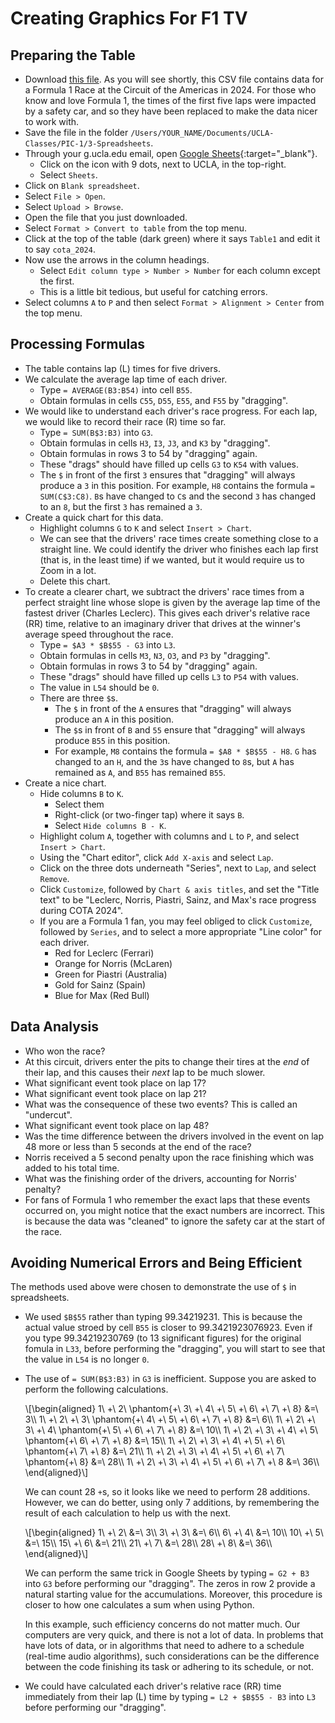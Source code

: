 # Creating Graphics For F1 TV




## Preparing the Table

 - Download [this file](./data/cota_2024.csv).
   As you will see shortly,
   this CSV file contains data
   for a Formula 1 Race at the Circuit of the Americas in 2024.
   For those who know and love Formula 1,
   the times of the first five laps were impacted by a safety car,
   and so they have been replaced to make the data nicer to work with.
 - Save the file in the folder `/Users/YOUR_NAME/Documents/UCLA-Classes/PIC-1/3-Spreadsheets`.
 - Through your g.ucla.edu email,
   open [Google Sheets](https://docs.google.com/spreadsheets){:target="_blank"}.
   - Click on the icon with 9 dots, next to UCLA, in the top-right.
   - Select `Sheets`.
 - Click on `Blank spreadsheet`.
 - Select `File > Open`.
 - Select `Upload > Browse`.
 - Open the file that you just downloaded.
 - Select `Format > Convert to table` from the top menu.
 - Click at the top of the table (dark green)
   where it says `Table1` and edit it to say `cota_2024`.
 - Now use the arrows in the column headings.
   - Select `Edit column type > Number > Number` for each column except the first.
   - This is a little bit tedious, but useful for catching errors.
 - Select columns `A` to `P` and then
   select `Format > Alignment > Center` from the top menu.




## Processing Formulas

 - The table contains lap (L) times for five drivers.
 - We calculate the average lap time of each driver.
   - Type `= AVERAGE(B3:B54)` into cell `B55`.
   - Obtain formulas in cells `C55`, `D55`, `E55`, and `F55` by "dragging".
 - We would like to understand each driver's race progress.
   For each lap, we would like to record their race (R) time so far.
   - Type `= SUM(B$3:B3)` into `G3`.
   - Obtain formulas in cells `H3`, `I3`, `J3`, and `K3` by "dragging".
   - Obtain formulas in rows 3 to 54 by "dragging" again.
   - These "drags" should have filled up cells `G3` to `K54` with values.
   - The `$` in front of the first `3` ensures that
     "dragging" will always produce a `3` in this position.
     For example, `H8` contains the formula `= SUM(C$3:C8)`.
     `B`s have changed to `C`s and
     the second `3` has changed to an `8`,
     but the first `3` has remained a `3`.
 - Create a quick chart for this data.
   - Highlight columns `G` to `K` and select `Insert > Chart`.
   - We can see that the drivers' race times create
     something close to a straight line.
     We could identify the driver
     who finishes each lap first
     (that is, in the least time)
     if we wanted, but it would
     require us to Zoom in a lot.
   - Delete this chart.
 - To create a clearer chart,
   we subtract the drivers' race times from a perfect straight line
   whose slope is given by the average lap time of the fastest driver
   (Charles Leclerc). This gives each driver's relative race (RR) time,
   relative to an imaginary driver that drives at the winner's average speed
   throughout the race.
   - Type `= $A3 * $B$55 - G3` into `L3`.
   - Obtain formulas in cells `M3`, `N3`, `O3`, and `P3` by "dragging".
   - Obtain formulas in rows 3 to 54 by "dragging" again.
   - These "drags" should have filled up cells `L3` to `P54` with values.
   - The value in `L54` should be `0`.
   - There are three `$`s.
     - The `$` in front of the `A` ensures that
       "dragging" will always produce an `A` in this position.
     - The `$`s in front of `B` and `55` ensure that
       "dragging" will always produce `B55` in this position.
     - For example, `M8` contains the formula `= $A8 * $B$55 - H8`.
       `G` has changed to an `H`, and the `3`s have changed to `8`s,
       but `A` has remained as `A`, and `B55` has remained `B55`.
 - Create a nice chart.
   - Hide columns `B` to `K`.
     - Select them
     - Right-click (or two-finger tap) where it says `B`.
     - Select `Hide columns B - K`.
   - Highlight colum `A`, together with columns and `L` to `P`,
     and select `Insert > Chart`.
   - Using the "Chart editor",
     click `Add X-axis` and select `Lap`.
   - Click on the three dots underneath "Series", next to `Lap`,
     and select `Remove`.
   - Click `Customize`, followed by `Chart & axis titles`,
     and set the "Title text" to be
     "Leclerc, Norris, Piastri, Sainz, and
     Max's race progress during COTA 2024".
   - If you are a Formula 1 fan,
     you may feel obliged to click `Customize`, followed by `Series`,
     and to select a more appropriate "Line color" for each driver.
     - Red for Leclerc (Ferrari)
     - Orange for Norris (McLaren)
     - Green for Piastri (Australia)
     - Gold for Sainz (Spain)
     - Blue for Max (Red Bull)




## Data Analysis

 - Who won the race?
 - At this circuit, drivers enter the pits to change their tires
   at the *end* of their lap, and this causes their *next* lap to be much slower.
 - What significant event took place on lap 17?
 - What significant event took place on lap 21?
 - What was the consequence of these two events?
   This is called an "undercut".
 - What significant event took place on lap 48?
 - Was the time difference between
   the drivers involved in the event on lap 48
   more or less than 5 seconds at the end of the race?
 - Norris received a 5 second penalty upon the race finishing
   which was added to his total time.
 - What was the finishing order of the drivers,
   accounting for Norris' penalty?
 - For fans of Formula 1 who remember the exact laps that these events occurred on,
   you might notice that the exact numbers are incorrect. This is because the data
   was "cleaned" to ignore the safety car at the start of the race.




## Avoiding Numerical Errors and Being Efficient

The methods used above were chosen to demonstrate the use of `$` in spreadsheets.

 - We used `$B$55` rather than typing 99.34219231. This is because
   the actual value stroed by cell `B55` is closer to 99.3421923076923.
   Even if you type 99.34219230769 (to 13 significant figures) for
   the original fomula in `L33`, before performing the "dragging",
   you will start to see that the value in `L54` is no longer `0`.

 - The use of `= SUM(B$3:B3)` in `G3` is inefficient.
   Suppose you are asked to perform the following calculations.
   <div>
     \[\begin{aligned}
       1\ +\ 2\ \phantom{+\ 3\ +\ 4\ +\ 5\ +\ 6\ +\ 7\ +\ 8} &=\  3\\
       1\ +\ 2\ +\ 3\ \phantom{+\ 4\ +\ 5\ +\ 6\ +\ 7\ +\ 8} &=\  6\\
       1\ +\ 2\ +\ 3\ +\ 4\ \phantom{+\ 5\ +\ 6\ +\ 7\ +\ 8} &=\ 10\\
       1\ +\ 2\ +\ 3\ +\ 4\ +\ 5\ \phantom{+\ 6\ +\ 7\ +\ 8} &=\ 15\\
       1\ +\ 2\ +\ 3\ +\ 4\ +\ 5\ +\ 6\ \phantom{+\ 7\ +\ 8} &=\ 21\\
       1\ +\ 2\ +\ 3\ +\ 4\ +\ 5\ +\ 6\ +\ 7\ \phantom{+\ 8} &=\ 28\\
       1\ +\ 2\ +\ 3\ +\ 4\ +\ 5\ +\ 6\ +\ 7\          +\ 8  &=\ 36\\
     \end{aligned}\]
   </div>

   We can count 28 `+`s, so it looks like we need to perform 28 additions.
   However, we can do better, using only 7 additions,
   by remembering the result of each calculation to help us with the next.
   <div>
     \[\begin{aligned}
        1\ +\ 2\ &=\  3\\
        3\ +\ 3\ &=\  6\\
        6\ +\ 4\ &=\ 10\\
       10\ +\ 5\ &=\ 15\\
       15\ +\ 6\ &=\ 21\\
       21\ +\ 7\ &=\ 28\\
       28\ +\ 8\ &=\ 36\\
     \end{aligned}\]
   </div>

   We can perform the same trick in Google Sheets
   by typing `= G2 + B3` into `G3` before performing our "dragging".
   The zeros in row 2 provide a natural starting value for the accumulations.
   Moreover, this procedure is closer to how one calculates a sum when using Python.

   In this example, such efficiency concerns do not matter much.
   Our computers are very quick, and there is not a lot of data.
   In problems that have lots of data, or in algorithms that
   need to adhere to a schedule (real-time audio algorithms),
   such considerations can be the difference between the code
   finishing its task or adhering to its schedule, or not.

 - We could have calculated each driver's relative race (RR) time immediately
   from their lap (L) time by typing `= L2 + $B$55 - B3` into `L3` before
   performing our "dragging".
